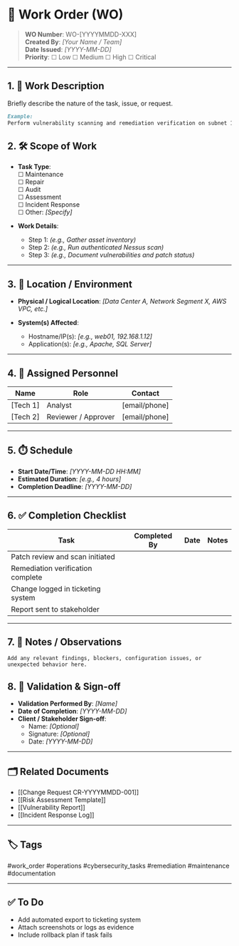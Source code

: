 # 📝 Work Order (WO)

> **WO Number**: WO-[YYYYMMDD-XXX]  
> **Created By**: _[Your Name / Team]_  
> **Date Issued**: _[YYYY-MM-DD]_  
> **Priority**: ☐ Low ☐ Medium ☐ High ☐ Critical

---

## 1. 🎯 Work Description

Briefly describe the nature of the task, issue, or request.

```markdown
Example:  
Perform vulnerability scanning and remediation verification on subnet 192.168.1.0/24 in accordance with internal patch policy.
```

## 2. 🛠 Scope of Work

- **Task Type**:  
    ☐ Maintenance  
    ☐ Repair  
    ☐ Audit  
    ☐ Assessment  
    ☐ Incident Response  
    ☐ Other: _[Specify]_
    
- **Work Details**:
    
    -  Step 1: _(e.g., Gather asset inventory)_
    -  Step 2: _(e.g., Run authenticated Nessus scan)_
    -  Step 3: _(e.g., Document vulnerabilities and patch status)_

---

## 3. 📍 Location / Environment

- **Physical / Logical Location**: _[Data Center A, Network Segment X, AWS VPC, etc.]_
    
- **System(s) Affected**:
    - Hostname/IP(s): _[e.g., web01, 192.168.1.12]_
    - Application(s): _[e.g., Apache, SQL Server]_

---

## 4. 👥 Assigned Personnel

|Name|Role|Contact|
|---|---|---|
|[Tech 1]|Analyst|[email/phone]|
|[Tech 2]|Reviewer / Approver|[email/phone]|

---

## 5. ⏱️ Schedule

- **Start Date/Time**: _[YYYY-MM-DD HH:MM]_
- **Estimated Duration**: _[e.g., 4 hours]_
- **Completion Deadline**: _[YYYY-MM-DD]_

---

## 6. ✅ Completion Checklist

|Task|Completed By|Date|Notes|
|---|---|---|---|
|Patch review and scan initiated||||
|Remediation verification complete||||
|Change logged in ticketing system||||
|Report sent to stakeholder||||

---

## 7. 🧾 Notes / Observations

```
Add any relevant findings, blockers, configuration issues, or unexpected behavior here.
```

## 8. 🧪 Validation & Sign-off

- **Validation Performed By**: _[Name]_
- **Date of Completion**: _[YYYY-MM-DD]_
- **Client / Stakeholder Sign-off**:
    - Name: _[Optional]_
    - Signature: _[Optional]_
    - Date: _[YYYY-MM-DD]_

---

## 🗂 Related Documents

- [[Change Request CR-YYYYMMDD-001]]
- [[Risk Assessment Template]]
- [[Vulnerability Report]]
- [[Incident Response Log]]

---

## 🏷 Tags

#work_order #operations #cybersecurity_tasks #remediation #maintenance #documentation

---

## ✅ To Do

-  Add automated export to ticketing system
-  Attach screenshots or logs as evidence
-  Include rollback plan if task fails